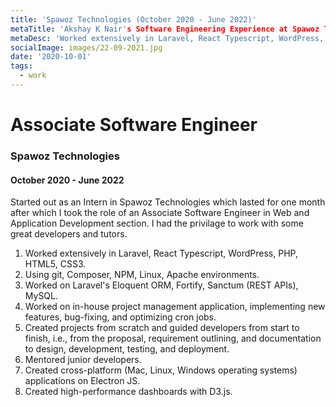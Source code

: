 ```yaml
---
title: 'Spawoz Technologies (October 2020 - June 2022)'
metaTitle: 'Akshay K Nair's Software Engineering Experience at Spawoz Technologies'
metaDesc: 'Worked extensively in Laravel, React Typescript, WordPress, PHP, HTML5, CSS3'
socialImage: images/22-09-2021.jpg
date: '2020-10-01'
tags:
  - work
---
```

# Associate Software Engineer 
### Spawoz Technologies
#### October 2020 - June 2022

Started out as an Intern in Spawoz Technologies which lasted for one month after which I took the role of an Associate Software Engineer in Web and Application Development section. I had the privilage to work with some great developers and tutors. 

1. Worked extensively in Laravel, React Typescript, WordPress, PHP, HTML5, CSS3. 
2. Using git, Composer, NPM, Linux, Apache environments. 
3. Worked on Laravel's Eloquent ORM, Fortify, Sanctum (REST APIs), MySQL. 
4. Worked on in-house project management application, implementing new features, bug-fixing, and optimizing cron jobs. 
5. Created projects from scratch and guided developers from start to finish, i.e., from the proposal, requirement outlining, and documentation to design, development, testing, and deployment. 
6. Mentored junior developers. 
7. Created cross-platform (Mac, Linux, Windows operating systems) applications on Electron JS. 
8. Created high-performance dashboards with D3.js.
